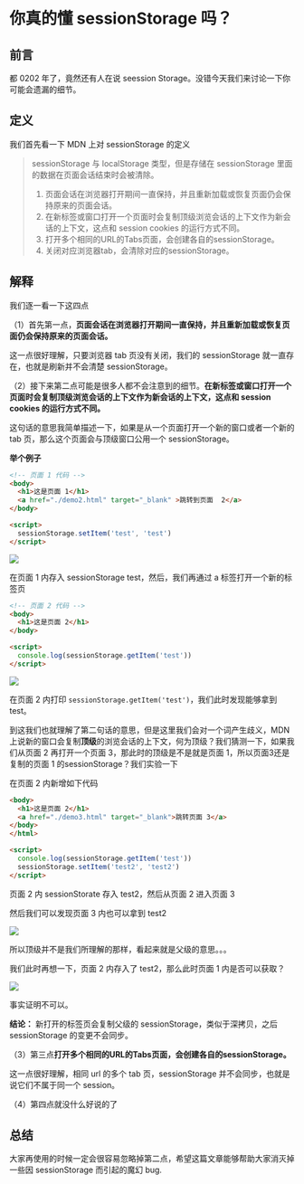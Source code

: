 # 你真的懂 sessionStorage 吗？

## 前言
都 0202 年了，竟然还有人在说 seession Storage。没错今天我们来讨论一下你可能会遗漏的细节。

## 定义
我们首先看一下 MDN 上对 sessionStorage 的定义

> sessionStorage 与 localStorage 类型，但是存储在 sessionStorage 里面的数据在页面会话结束时会被清除。
> 1. 页面会话在浏览器打开期间一直保持，并且重新加载或恢复页面仍会保持原来的页面会话。
> 2. 在新标签或窗口打开一个页面时会复制顶级浏览会话的上下文作为新会话的上下文，这点和 session cookies 的运行方式不同。
> 3. 打开多个相同的URL的Tabs页面，会创建各自的sessionStorage。
> 4. 关闭对应浏览器tab，会清除对应的sessionStorage。

## 解释

我们逐一看一下这四点

（1）首先第一点，**页面会话在浏览器打开期间一直保持，并且重新加载或恢复页面仍会保持原来的页面会话。**

这一点很好理解，只要浏览器 tab 页没有关闭，我们的 sessionStorage 就一直存在，也就是刷新并不会清楚 sessionStorage。

（2）接下来第二点可能是很多人都不会注意到的细节。**在新标签或窗口打开一个页面时会复制顶级浏览会话的上下文作为新会话的上下文，这点和 session cookies 的运行方式不同。**

这句话的意思我简单描述一下，如果是从一个页面打开一个新的窗口或者一个新的 tab 页，那么这个页面会与顶级窗口公用一个 sessionStorage。

**举个例子**

```html
<!-- 页面 1 代码 -->
<body>
  <h1>这是页面 1</h1>
  <a href="./demo2.html" target="_blank" >跳转到页面  2</a>
</body>

<script>
  sessionStorage.setItem('test', 'test')
</script>
```


![](https://imgkr2.cn-bj.ufileos.com/2ea54297-ff85-4c43-8e22-b1486836a8f6.png?UCloudPublicKey=TOKEN_8d8b72be-579a-4e83-bfd0-5f6ce1546f13&Signature=gT5Qu3JJgjxmDrFkT3S5%252BwP0mEQ%253D&Expires=1602565927)



在页面 1 内存入 sessionStorage test，然后，我们再通过 a 标签打开一个新的标签页

```html
<!-- 页面 2 代码 -->
<body>
  <h1>这是页面 2</h1>
</body>

<script>
  console.log(sessionStorage.getItem('test'))
</script>
```

![](https://imgkr2.cn-bj.ufileos.com/7a885fcc-216f-4fd4-90e4-0ba6892cb93e.png?UCloudPublicKey=TOKEN_8d8b72be-579a-4e83-bfd0-5f6ce1546f13&Signature=aW4iWUPsZku8WSsxI%252FdpzjYHfhA%253D&Expires=1602566015)


在页面 2 内打印 ```sessionStorage.getItem('test')```，我们此时发现能够拿到 test。

到这我们也就理解了第二句话的意思，但是这里我们会对一个词产生歧义，MDN 上说新的窗口会复制**顶级**的浏览会话的上下文，何为顶级？我们猜测一下，如果我们从页面 2 再打开一个页面 3，那此时的顶级是不是就是页面 1，所以页面3还是复制的页面 1 的sessionStorage？我们实验一下

在页面 2 内新增如下代码
```html
<body>
  <h1>这是页面 2</h1>
  <a href="./demo3.html" target="_blank">跳转页面 3</a>
</body>
</html>

<script>
  console.log(sessionStorage.getItem('test'))
  sessionStorage.setItem('test2', 'test2')
</script>
```
页面 2 内 sessionStorate 存入 test2，然后从页面 2 进入页面 3

然后我们可以发现页面 3 内也可以拿到 test2

![](https://imgkr2.cn-bj.ufileos.com/ffbf3281-4423-49fb-a2df-4fe18df79c3a.png?UCloudPublicKey=TOKEN_8d8b72be-579a-4e83-bfd0-5f6ce1546f13&Signature=UiAHPRo6HXviQdPapjb1%252BmIo0EE%253D&Expires=1602566037)


所以顶级并不是我们所理解的那样，看起来就是父级的意思。。。

我们此时再想一下，页面 2 内存入了 test2，那么此时页面 1 内是否可以获取？

![](https://imgkr2.cn-bj.ufileos.com/02a5d1a2-5d85-439d-b86a-629f472c1a6d.png?UCloudPublicKey=TOKEN_8d8b72be-579a-4e83-bfd0-5f6ce1546f13&Signature=BHeWAOqBGkgVpczF0TGZd4%252FWXBk%253D&Expires=1602566053)


事实证明不可以。

**结论：** 新打开的标签页会复制父级的 sessionStorage，类似于深拷贝，之后 sessionStorage 的变更不会同步。

（3）第三点**打开多个相同的URL的Tabs页面，会创建各自的sessionStorage。**

这一点很好理解，相同 url 的多个 tab 页，sessionStorage 并不会同步，也就是说它们不属于同一个 session。

（4）第四点就没什么好说的了

## 总结
大家再使用的时候一定会很容易忽略掉第二点，希望这篇文章能够帮助大家消灭掉一些因 sessionStorage 而引起的魔幻 bug.